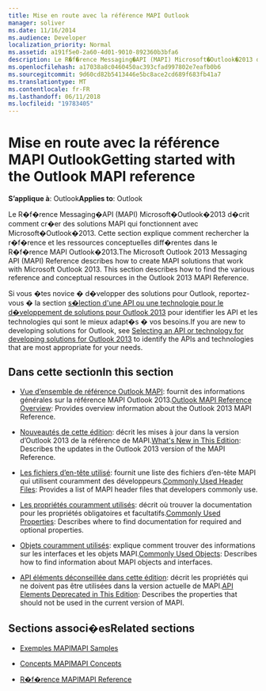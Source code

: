 ```yaml
---
title: Mise en route avec la référence MAPI Outlook
manager: soliver
ms.date: 11/16/2014
ms.audience: Developer
localization_priority: Normal
ms.assetid: a191f5e0-2a60-4d01-9010-892360b3bfa6
description: Le R�f�rence Messaging�API (MAPI) Microsoft�Outlook�2013 d�crit comment cr�er des solutions MAPI qui fonctionnent avec Microsoft�Outlook�2013.
ms.openlocfilehash: a17038a8c0460450ac393cfad997802e7eafb0b6
ms.sourcegitcommit: 9d60cd82b5413446e5bc8ace2cd689f683fb41a7
ms.translationtype: MT
ms.contentlocale: fr-FR
ms.lasthandoff: 06/11/2018
ms.locfileid: "19783405"
---
```

# <a name="getting-started-with-the-outlook-mapi-reference"></a><span data-ttu-id="d4776-103">Mise en route avec la référence MAPI Outlook</span><span class="sxs-lookup"><span data-stu-id="d4776-103">Getting started with the Outlook MAPI reference</span></span>

<span data-ttu-id="d4776-104">**S’applique à**: Outlook</span><span class="sxs-lookup"><span data-stu-id="d4776-104">**Applies to**: Outlook</span></span> 
  
<span data-ttu-id="d4776-p101">Le R�f�rence Messaging�API (MAPI) Microsoft�Outlook�2013 d�crit comment cr�er des solutions MAPI qui fonctionnent avec Microsoft�Outlook�2013. Cette section explique comment rechercher la r�f�rence et les ressources conceptuelles diff�rentes dans le R�f�rence MAPI Outlook�2013.</span><span class="sxs-lookup"><span data-stu-id="d4776-p101">The Microsoft Outlook 2013 Messaging API (MAPI) Reference describes how to create MAPI solutions that work with Microsoft Outlook 2013. This section describes how to find the various reference and conceptual resources in the Outlook 2013 MAPI Reference.</span></span>
  
<span data-ttu-id="d4776-107">Si vous �tes novice � d�velopper des solutions pour Outlook, reportez-vous � la section [s�lection d'une API ou une technologie pour le d�veloppement de solutions pour Outlook 2013](http://msdn.microsoft.com/fr-fr/library/jj900714.aspx) pour identifier les API et les technologies qui sont le mieux adapt�s � vos besoins.</span><span class="sxs-lookup"><span data-stu-id="d4776-107">If you are new to developing solutions for Outlook, see [Selecting an API or technology for developing solutions for Outlook 2013](http://msdn.microsoft.com/fr-fr/library/jj900714.aspx) to identify the APIs and technologies that are most appropriate for your needs.</span></span> 
  
## <a name="in-this-section"></a><span data-ttu-id="d4776-108">Dans cette section</span><span class="sxs-lookup"><span data-stu-id="d4776-108">In this section</span></span>

- <span data-ttu-id="d4776-109">[Vue d’ensemble de référence Outlook MAPI](outlook-mapi-reference-overview.md): fournit des informations générales sur la référence MAPI Outlook 2013.</span><span class="sxs-lookup"><span data-stu-id="d4776-109">[Outlook MAPI Reference Overview](outlook-mapi-reference-overview.md): Provides overview information about the Outlook 2013 MAPI Reference.</span></span>
    
- <span data-ttu-id="d4776-110">[Nouveautés de cette édition](what-s-new-in-this-edition.md): décrit les mises à jour dans la version d’Outlook 2013 de la référence de MAPI.</span><span class="sxs-lookup"><span data-stu-id="d4776-110">[What's New in This Edition](what-s-new-in-this-edition.md): Describes the updates in the Outlook 2013 version of the MAPI Reference.</span></span>
    
- <span data-ttu-id="d4776-111">[Les fichiers d’en-tête utilisé](commonly-used-header-files.md): fournit une liste des fichiers d’en-tête MAPI qui utilisent couramment des développeurs.</span><span class="sxs-lookup"><span data-stu-id="d4776-111">[Commonly Used Header Files](commonly-used-header-files.md): Provides a list of MAPI header files that developers commonly use.</span></span>
    
- <span data-ttu-id="d4776-112">[Les propriétés couramment utilisés](commonly-used-properties.md): décrit où trouver la documentation pour les propriétés obligatoires et facultatifs.</span><span class="sxs-lookup"><span data-stu-id="d4776-112">[Commonly Used Properties](commonly-used-properties.md): Describes where to find documentation for required and optional properties.</span></span>
    
- <span data-ttu-id="d4776-113">[Objets couramment utilisés](commonly-used-objects.md): explique comment trouver des informations sur les interfaces et les objets MAPI.</span><span class="sxs-lookup"><span data-stu-id="d4776-113">[Commonly Used Objects](commonly-used-objects.md): Describes how to find information about MAPI objects and interfaces.</span></span>
    
- <span data-ttu-id="d4776-114">[API éléments déconseillée dans cette édition](api-elements-deprecated-in-this-edition.md): décrit les propriétés qui ne doivent pas être utilisées dans la version actuelle de MAPI.</span><span class="sxs-lookup"><span data-stu-id="d4776-114">[API Elements Deprecated in This Edition](api-elements-deprecated-in-this-edition.md): Describes the properties that should not be used in the current version of MAPI.</span></span>
    
## <a name="related-sections"></a><span data-ttu-id="d4776-115">Sections associ�es</span><span class="sxs-lookup"><span data-stu-id="d4776-115">Related sections</span></span>

- [<span data-ttu-id="d4776-116">Exemples MAPI</span><span class="sxs-lookup"><span data-stu-id="d4776-116">MAPI Samples</span></span>](mapi-samples.md)
  
- [<span data-ttu-id="d4776-117">Concepts MAPI</span><span class="sxs-lookup"><span data-stu-id="d4776-117">MAPI Concepts</span></span>](mapi-concepts.md)
  
- [<span data-ttu-id="d4776-118">R�f�rence MAPI</span><span class="sxs-lookup"><span data-stu-id="d4776-118">MAPI Reference</span></span>](mapi-reference.md)
  

